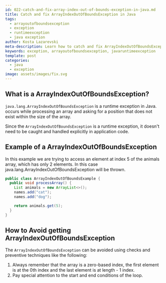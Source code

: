 ```yaml
---
id: 022-catch-and-fix-array-index-out-of-bounds-exception-in-java.md
title: Catch and fix ArrayIndexOutOfBoundsException in Java
tags:
  - arrayoutofboundsexception
  - exception
  - runtimeexception
  - java exception
author: Kosta Lazarevski
meta-description: Learn how to catch and fix ArrayIndexOutOfBoundsException in Java
keywords: exception, arrayoutofboundsexception, javaruntimeexception
template: post
categories:
  - java
  - exception
image: assets/images/fix.svg
---
```


## What is a ArrayIndexOutOfBoundsException?

`java.lang.ArrayIndexOutOfBoundsException` is a runtime exception in Java. occurs while processing an array and asking for a position that does not exist within the size of the array.

Since the `ArrayIndexOutOfBoundsException` is a runtime exception, it doesn't need to be caught and handled explicitly in application code.

## Example of a ArrayIndexOutOfBoundsException

In this example we are trying to access an element at index 5 of the animals array, which has only 2 elements. In this case java.lang.ArrayIndexOutOfBoundsException will be thrown.

```java
public class ArrayIndexOutOfBoundsExample {
  public void processArray() {
    List animals = new ArrayList<>();
    names.add("cat");
    names.add("dog");

    return animals.get(5);
  }
}
```

## How to Avoid getting ArrayIndexOutOfBoundsException

The `ArrayIndexOutOfBoundsException` can be avoided using checks and preventive techniques like the following:

1. Always remember that the array is a zero-based index, the first element is at the 0th index and the last element is at length - 1 index.
2. Pay special attention to the start and end conditions of the loop.
